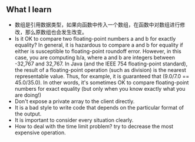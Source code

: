 ## What I learn
- 数组是引用数据类型，如果向函数中传入一个数组，在函数中对数组进行修改，那么原数组也会发生改变。 
- Is it OK to compare two floating-point numbers a and b for exactly equality? 
In general, it is hazardous to compare a and b for equality if either is susceptible to floating-point roundoff error. However, in this case, you are computing b/a, where a and b are integers between -32,767 and 32,767. In Java (and the IEEE 754 floating-point standard), the result of a floating-point operation (such as division) is the nearest representable value. Thus, for example, it is guaranteed that (9.0/7.0 == 45.0/35.0). In other words, it's sometimes OK to compare floating-point numbers for exact equality (but only when you know exactly what you are doing!) 
- Don't expose a private array to the client directly.
- It is a bad style to write code that depends on the particular format of the output.
- It is important to consider every situation clearly.
- How to deal with the time limit problem? try to decrease the most expensive operation.
